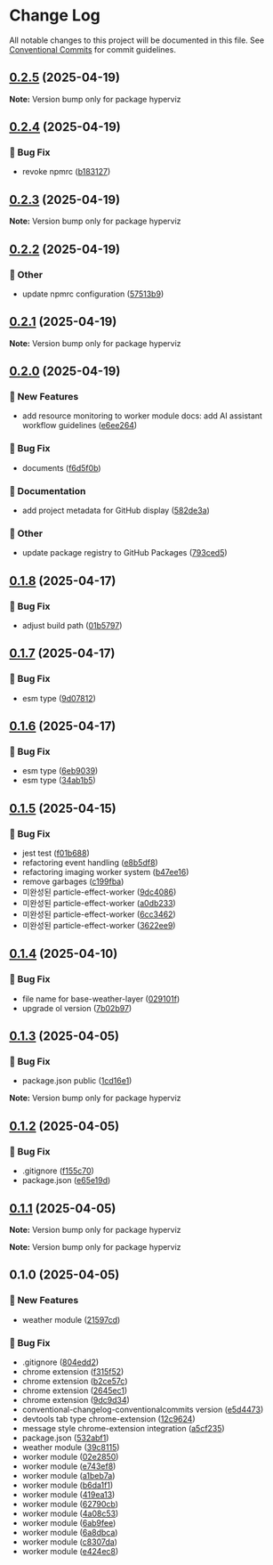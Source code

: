 # Change Log

All notable changes to this project will be documented in this file.
See [Conventional Commits](https://conventionalcommits.org) for commit guidelines.

## [0.2.5](https://github.com/hyperviz/hyperviz/compare/v0.2.4...v0.2.5) (2025-04-19)

**Note:** Version bump only for package hyperviz





## [0.2.4](https://github.com/hyperviz/hyperviz/compare/v0.2.3...v0.2.4) (2025-04-19)


### :bug: Bug Fix

* revoke npmrc ([b183127](https://github.com/hyperviz/hyperviz/commit/b1831279d34c3c8bb9aa731ff16516d5fcc3d65a))



## [0.2.3](https://github.com/hyperviz/hyperviz/compare/v0.2.2...v0.2.3) (2025-04-19)

**Note:** Version bump only for package hyperviz





## [0.2.2](https://github.com/hyperviz/hyperviz/compare/v0.2.1...v0.2.2) (2025-04-19)


### :mega: Other

* update npmrc configuration ([57513b9](https://github.com/hyperviz/hyperviz/commit/57513b9ddad5d95c5fa413a6bbf3274778debe35))



## [0.2.1](https://github.com/hyperviz/hyperviz/compare/v0.2.0...v0.2.1) (2025-04-19)

**Note:** Version bump only for package hyperviz





## [0.2.0](https://github.com/hyperviz/hyperviz/compare/v0.1.8...v0.2.0) (2025-04-19)


### :rocket: New Features

* add resource monitoring to worker module docs: add AI assistant workflow guidelines ([e6ee264](https://github.com/hyperviz/hyperviz/commit/e6ee2643a5165dade4cda5198db88b26b071dd09))


### :bug: Bug Fix

* documents ([f6d5f0b](https://github.com/hyperviz/hyperviz/commit/f6d5f0b7eb05c8658b54b7ac93ba08c8cce7de15))


### :memo: Documentation

* add project metadata for GitHub display ([582de3a](https://github.com/hyperviz/hyperviz/commit/582de3a05193fff8c239bd832ddbfd45d4d7de08))


### :mega: Other

* update package registry to GitHub Packages ([793ced5](https://github.com/hyperviz/hyperviz/commit/793ced5f5085b753c3289bb2a037e2413378d903))



## [0.1.8](https://github.com/heartyoh/hyperviz/compare/v0.1.7...v0.1.8) (2025-04-17)


### :bug: Bug Fix

* adjust build path ([01b5797](https://github.com/heartyoh/hyperviz/commit/01b5797f5a3ad6ac66a389ae702efe60bfb79d66))



## [0.1.7](https://github.com/heartyoh/hyperviz/compare/v0.1.6...v0.1.7) (2025-04-17)


### :bug: Bug Fix

* esm type ([9d07812](https://github.com/heartyoh/hyperviz/commit/9d07812bb82484e5bc4cb672939b18d320358a9a))



## [0.1.6](https://github.com/heartyoh/hyperviz/compare/v0.1.5...v0.1.6) (2025-04-17)


### :bug: Bug Fix

* esm type ([6eb9039](https://github.com/heartyoh/hyperviz/commit/6eb9039b977b071fdc8ec4fb41710bc96cbbe3d3))
* esm type ([34ab1b5](https://github.com/heartyoh/hyperviz/commit/34ab1b5c7b7f44f2a2a35c5a66eacf233820c6f5))



## [0.1.5](https://github.com/heartyoh/hyperviz/compare/v0.1.4...v0.1.5) (2025-04-15)


### :bug: Bug Fix

* jest test ([f01b688](https://github.com/heartyoh/hyperviz/commit/f01b688fb5adc6d0b32d60c1e67657839ef9a944))
* refactoring event handling ([e8b5df8](https://github.com/heartyoh/hyperviz/commit/e8b5df8c2e9f80b38de17353d41cbabc4a3d9c72))
* refactoring imaging worker system ([b47ee16](https://github.com/heartyoh/hyperviz/commit/b47ee16b440eeadbbec4d441edd79ebc3619b533))
* remove garbages ([c199fba](https://github.com/heartyoh/hyperviz/commit/c199fbadb87f3898783fe14da3b6364dd7ad1cff))
* 미완성된 particle-effect-worker ([9dc4086](https://github.com/heartyoh/hyperviz/commit/9dc4086705b0e16de069df7988e51188dcbb12d8))
* 미완성된 particle-effect-worker ([a0db233](https://github.com/heartyoh/hyperviz/commit/a0db23359aa662ab588b0f5cb27b9f0dc4fa18d7))
* 미완성된 particle-effect-worker ([6cc3462](https://github.com/heartyoh/hyperviz/commit/6cc3462b904efbe1a59bc287aaa682c57b0ffa6c))
* 미완성된 particle-effect-worker ([3622ee9](https://github.com/heartyoh/hyperviz/commit/3622ee99a68a114556c180b94aba7cb723c22074))



## [0.1.4](https://github.com/heartyoh/hyperviz/compare/v0.1.3...v0.1.4) (2025-04-10)


### :bug: Bug Fix

* file name for base-weather-layer ([029101f](https://github.com/heartyoh/hyperviz/commit/029101fee403c0351dd8dfcff7e91f1d5f45c418))
* upgrade ol version ([7b02b97](https://github.com/heartyoh/hyperviz/commit/7b02b978ef8759d24ba2436e3b1105b1ee3e0cf6))



## [0.1.3](https://github.com/heartyoh/hyperviz/compare/v0.1.2...v0.1.3) (2025-04-05)


### :bug: Bug Fix

* package.json public ([1cd16e1](https://github.com/heartyoh/hyperviz/commit/1cd16e11471fb39c7ff57b74dea930c117fdc3e1))





**Note:** Version bump only for package hyperviz





## [0.1.2](https://github.com/heartyoh/hyperviz/compare/v0.1.1...v0.1.2) (2025-04-05)


### :bug: Bug Fix

* .gitignore ([f155c70](https://github.com/heartyoh/hyperviz/commit/f155c70e6ca8cb2a54237ae96c853a643b74bb89))
* package.json ([e65e19d](https://github.com/heartyoh/hyperviz/commit/e65e19d8ca2c6bb185f1afc4bbcb81ff9a816ce4))



## [0.1.1](https://github.com/heartyoh/hyperviz/compare/v0.1.0...v0.1.1) (2025-04-05)

**Note:** Version bump only for package hyperviz







**Note:** Version bump only for package hyperviz





## 0.1.0 (2025-04-05)


### :rocket: New Features

* weather module ([21597cd](https://github.com/heartyoh/hyperviz/commit/21597cd69cd658c09ac7548a4b178f2eabf84ad2))


### :bug: Bug Fix

* .gitignore ([804edd2](https://github.com/heartyoh/hyperviz/commit/804edd2428eed8ec3b01ecdcbe6b7f08bb58fca5))
* chrome extension ([f315f52](https://github.com/heartyoh/hyperviz/commit/f315f529d2ef1ec3e3a89287fbb1733e78e69060))
* chrome extension ([b2ce57c](https://github.com/heartyoh/hyperviz/commit/b2ce57cc3e8897574bb03eb80981fa53adbc6bf1))
* chrome extension ([2645ec1](https://github.com/heartyoh/hyperviz/commit/2645ec127834e82b39011fb1b70dd294114d75e6))
* chrome extension ([9dc9d34](https://github.com/heartyoh/hyperviz/commit/9dc9d3414268fc3ccc86a6893b986c5315d8be0e))
* conventional-changelog-conventionalcommits version ([e5d4473](https://github.com/heartyoh/hyperviz/commit/e5d447374d537d5a25eb464580088f1b1fab9f3c))
* devtools tab type chrome-extension ([12c9624](https://github.com/heartyoh/hyperviz/commit/12c9624a87e862ee4fb38a4a14606be7b51dffd9))
* message style chrome-extension integration ([a5cf235](https://github.com/heartyoh/hyperviz/commit/a5cf235ec8a2c0cc6c77ab5b322be7b0e61f3fe0))
* package.json ([532abf1](https://github.com/heartyoh/hyperviz/commit/532abf19560c9d2efb52328f872ae3f82cd14469))
* weather module ([39c8115](https://github.com/heartyoh/hyperviz/commit/39c8115b68ffd8dbb8fd4c54fa5a3bebfeedc60d))
* worker module ([02e2850](https://github.com/heartyoh/hyperviz/commit/02e2850a72e970f9740fc0e0f9048795eba244e8))
* worker module ([e743ef8](https://github.com/heartyoh/hyperviz/commit/e743ef8b498f7807a29dd8f2232fbce01083fc90))
* worker module ([a1beb7a](https://github.com/heartyoh/hyperviz/commit/a1beb7a624eb1fcc4418e3498f6e4fbb66e25d85))
* worker module ([b6da1f1](https://github.com/heartyoh/hyperviz/commit/b6da1f102c46e3806c79664486fe77bd5bb303e5))
* worker module ([419ea13](https://github.com/heartyoh/hyperviz/commit/419ea139e51fd8d9341dd22605a03bd72467e39d))
* worker module ([62790cb](https://github.com/heartyoh/hyperviz/commit/62790cb0decc1f744fb881fe13622c41c9718f43))
* worker module ([4a08c53](https://github.com/heartyoh/hyperviz/commit/4a08c53cca9f9f095e9321383b55169bc3e9da12))
* worker module ([6ab9fee](https://github.com/heartyoh/hyperviz/commit/6ab9fee72373d906c44482413d8d3283fbd7779e))
* worker module ([6a8dbca](https://github.com/heartyoh/hyperviz/commit/6a8dbca76b15f0e5b0dc0056c596766533fcc718))
* worker module ([c8307da](https://github.com/heartyoh/hyperviz/commit/c8307dad0fd220f8cbed063678461c1a0c029aed))
* worker module ([e424ec8](https://github.com/heartyoh/hyperviz/commit/e424ec8347e095dcfc97835ee3d7ccceb0e294dd))
